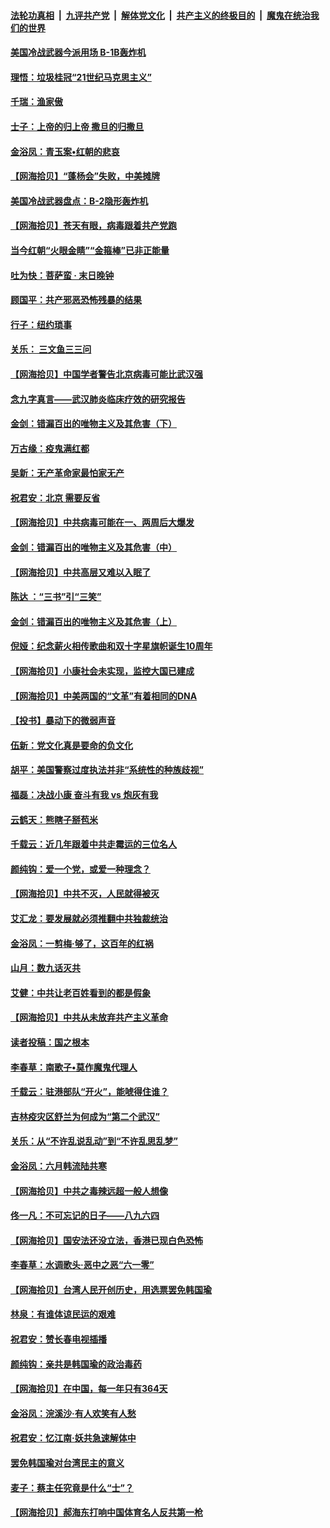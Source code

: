 ####  [法轮功真相](../../../../basic/blob/master/README.md?t=06220602) &nbsp;|&nbsp; [九评共产党](../../../../9ping.md/blob/master/README.md?t=06220602) &nbsp;|&nbsp; [解体党文化](../../../../jtdwh.md/blob/master/README.md?t=06220602)  &nbsp;|&nbsp; [共产主义的终极目的](../../../../gczydzjmd.md/blob/master/README.md?t=06220602) &nbsp;|&nbsp; [魔鬼在统治我们的世界](../../../../mgztzwmdsj.md/blob/master/README.md?t=06220602) 

#### [美国冷战武器今派用场 B-1B轰炸机](../pages/nsc993/n12202368.md?t=06220602) 

#### [理悟：垃圾桂冠“21世纪马克思主义”](../pages/nsc993/n12201220.md?t=06220602) 

#### [千瑞：渔家傲](../pages/nsc993/n12201174.md?t=06220602) 

#### [士子：上帝的归上帝 撒旦的归撒旦](../pages/nsc993/n12199902.md?t=06220602) 

#### [金浴凤：青玉案•红朝的悲哀](../pages/nsc993/n12199650.md?t=06220602) 

#### [【网海拾贝】“蓬杨会”失败，中美摊牌](../pages/nsc993/n12199598.md?t=06220602) 

#### [美国冷战武器盘点：B-2隐形轰炸机](../pages/nsc993/n12199226.md?t=06220602) 

#### [【网海拾贝】苍天有眼，病毒跟着共产党跑](../pages/nsc993/n12197648.md?t=06220602) 

#### [当今红朝“火眼金睛”“金箍棒”已非正能量](../pages/nsc993/n12196834.md?t=06220602) 

#### [吐为快：菩萨蛮 · 末日晚钟](../pages/nsc993/n12196689.md?t=06220602) 

#### [顾国平：共产邪恶恐怖残暴的结果](../pages/nsc993/n12195238.md?t=06220602) 

#### [行子：纽约琐事](../pages/nsc993/n12194752.md?t=06220602) 

#### [关乐： 三文鱼三三问](../pages/nsc993/n12194626.md?t=06220602) 

#### [【网海拾贝】中国学者警告北京病毒可能比武汉强](../pages/nsc993/n12193964.md?t=06220602) 

#### [念九字真言——武汉肺炎临床疗效的研究报告](../pages/nsc993/n12190804.md?t=06220602) 

#### [金剑：错漏百出的唯物主义及其危害（下）](../pages/nsc993/n12191909.md?t=06220602) 

#### [万古缘：疫鬼满红都](../pages/nsc993/n12191847.md?t=06220602) 

#### [吴新：无产革命家最怕家无产](../pages/nsc993/n12191806.md?t=06220602) 

#### [祝君安：北京 需要反省](../pages/nsc993/n12191766.md?t=06220602) 

#### [【网海拾贝】中共病毒可能在一、两周后大爆发](../pages/nsc993/n12190517.md?t=06220602) 

#### [金剑：错漏百出的唯物主义及其危害（中）](../pages/nsc993/n12188778.md?t=06220602) 

#### [【网海拾贝】中共高层又难以入眠了](../pages/nsc993/n12188425.md?t=06220602) 

#### [陈达 ：“三书”引“三笑”](../pages/nsc993/n12187929.md?t=06220602) 

#### [金剑：错漏百出的唯物主义及其危害（上）](../pages/nsc993/n12186502.md?t=06220602) 

#### [倪娅：纪念薪火相传歌曲和双十字星旗帜诞生10周年](../pages/nsc993/n12186439.md?t=06220602) 

#### [【网海拾贝】小康社会未实现，监控大国已建成](../pages/nsc993/n12185468.md?t=06220602) 

#### [【网海拾贝】中美两国的“文革”有着相同的DNA](../pages/nsc993/n12184487.md?t=06220602) 

#### [【投书】暴动下的微弱声音](../pages/nsc993/n12183493.md?t=06220602) 

#### [伍新：党文化真是要命的负文化](../pages/nsc993/n12182742.md?t=06220602) 

#### [胡平：美国警察过度执法并非“系统性的种族歧视”](../pages/nsc993/n12182713.md?t=06220602) 

#### [福磊：决战小康 奋斗有我 vs 炮灰有我](../pages/nsc993/n12182693.md?t=06220602) 

#### [云鹤天：熊瞎子掰苞米](../pages/nsc993/n12182680.md?t=06220602) 

#### [千载云：近几年跟着中共走霉运的三位名人](../pages/nsc993/n12182649.md?t=06220602) 

#### [颜纯钩：爱一个党，或爱一种理念？](../pages/nsc993/n12182640.md?t=06220602) 

#### [【网海拾贝】中共不灭，人民就得被灭](../pages/nsc993/n12180698.md?t=06220602) 

#### [艾汇龙：要发展就必须推翻中共独裁统治](../pages/nsc993/n12180647.md?t=06220602) 

#### [金浴凤：一剪梅·够了，这百年的红祸](../pages/nsc993/n12180002.md?t=06220602) 

#### [山月：数九话灭共](../pages/nsc993/n12179940.md?t=06220602) 

#### [艾健：中共让老百姓看到的都是假象](../pages/nsc993/n12179778.md?t=06220602) 

#### [【网海拾贝】中共从未放弃共产主义革命](../pages/nsc993/n12176687.md?t=06220602) 

#### [读者投稿：国之根本](../pages/nsc993/n12176662.md?t=06220602) 

#### [李春草：南歌子•莫作魔鬼代理人](../pages/nsc993/n12176610.md?t=06220602) 

#### [千载云：驻港部队“开火”，能唬得住谁？](../pages/nsc993/n12176028.md?t=06220602) 

#### [吉林疫灾区舒兰为何成为“第二个武汉”](../pages/nsc993/n12172816.md?t=06220602) 

#### [关乐：从“不许乱说乱动”到“不许乱思乱梦”](../pages/nsc993/n12174760.md?t=06220602) 

#### [金浴凤：六月韩流陆共寒](../pages/nsc993/n12174739.md?t=06220602) 

#### [【网海拾贝】中共之毒辣远超一般人想像](../pages/nsc993/n12174574.md?t=06220602) 

#### [佟一凡：不可忘记的日子——八九六四](../pages/nsc993/n12174371.md?t=06220602) 

#### [【网海拾贝】国安法还没立法，香港已现白色恐怖](../pages/nsc993/n12172467.md?t=06220602) 

#### [李春草：水调歌头·恶中之恶“六一零”](../pages/nsc993/n12171662.md?t=06220602) 

#### [【网海拾贝】台湾人民开创历史，用选票罢免韩国瑜](../pages/nsc993/n12169412.md?t=06220602) 

#### [林泉：有谁体谅民运的艰难](../pages/nsc993/n12169204.md?t=06220602) 

#### [祝君安：赞长春电视插播](../pages/nsc993/n12168998.md?t=06220602) 

#### [颜纯钩：亲共是韩国瑜的政治毒药](../pages/nsc993/n12168959.md?t=06220602) 

#### [【网海拾贝】在中国，每一年只有364天](../pages/nsc993/n12167508.md?t=06220602) 

#### [金浴凤：浣溪沙·有人欢笑有人愁](../pages/nsc993/n12167017.md?t=06220602) 

#### [祝君安：忆江南·妖共急速解体中](../pages/nsc993/n12166832.md?t=06220602) 

#### [罢免韩国瑜对台湾民主的意义](../pages/nsc993/n12166720.md?t=06220602) 

#### [麦子：蔡主任究竟是什么“士”？](../pages/nsc993/n12166126.md?t=06220602) 

#### [【网海拾贝】郝海东打响中国体育名人反共第一枪](../pages/nsc993/n12165325.md?t=06220602) 

